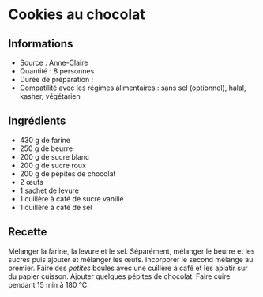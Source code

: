 # Cookies au chocolat

## Informations
* Source : Anne-Claire
* Quantité : 8 personnes
* Durée de préparation :
* Compatilité avec les régimes alimentaires : sans sel (optionnel), halal, kasher, végétarien

## Ingrédients
* 430 g de farine
* 250 g de beurre
* 200 g de sucre blanc
* 200 g de sucre roux
* 200 g de pépites de chocolat
* 2 œufs
* 1 sachet de levure
* 1 cuillère à café de sucre vanillé
* 1 cuillère à café de sel

## Recette
Mélanger la farine, la levure et le sel. Séparément, mélanger le beurre et les sucres puis ajouter et mélanger les œufs. Incorporer le second mélange au premier. Faire des *petites* boules avec une cuillère à café et les aplatir sur du papier cuisson. Ajouter quelques pépites de chocolat. Faire cuire pendant 15 min à 180 ℃.
